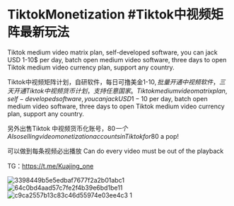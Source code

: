 # TiktokMonetization  #Tiktok中视频矩阵最新玩法
Tiktok medium video matrix plan, self-developed software, you can jack USD 1-10$ per day, batch open medium video software, three days to open Tiktok medium video currency plan, support any country.

Tiktok中视频矩阵计划，自研软件，每日可撸美金1-10$, 批量开通中视频软件，三天开通Tiktok中视频货币计划，支持任意国家。
Tiktok medium video matrix plan, self-developed software, you can jack USD 1-10$ per day, batch open medium video software, three days to open Tiktok medium video currency plan, support any country.

另外出售Tiktok 中视频货币化账号，80$一个
Also selling video monetization accounts in Tiktok for 80$ a pop!



可以做到每条视频必出播放
Can do every video must be out of the playback

TG：https://t.me/Kuajing_one

![3398449b5e5edbaf7677f2a2b01abc1](https://github.com/user-attachments/assets/9e6c3a6b-da2b-4e7b-b331-90618770d8e2)
![64c0bd4aad57c7fe2f4b39e6bd1be11](https://github.com/user-attachments/assets/8b6aaa64-08b9-44dd-b3b4-e79d6bc7accf)
![c9ca2557b13c83c46d55974e03ee4c3](https://github.com/user-attachments/assets/22ebe058-056e-4033-b74a-a95be738becb)
1

